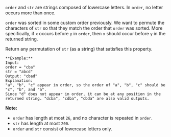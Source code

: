 `order` and `str` are strings composed of lowercase letters. In `order`, no
letter occurs more than once.

`order` was sorted in some custom order previously. We want to permute the
characters of `str` so that they match the order that `order` was sorted. More
specifically, if `x` occurs before `y` in `order`, then `x` should occur
before `y` in the returned string.

Return any permutation of `str` (as a string) that satisfies this property.

    
    
    **Example:**
    Input: 
    order = "cba"
    str = "abcd"
    Output: "cbad"
    Explanation: 
    "a", "b", "c" appear in order, so the order of "a", "b", "c" should be "c", "b", and "a". 
    Since "d" does not appear in order, it can be at any position in the returned string. "dcba", "cdba", "cbda" are also valid outputs.
    



**Note:**

  * `order` has length at most `26`, and no character is repeated in `order`.
  * `str` has length at most `200`.
  * `order` and `str` consist of lowercase letters only.


